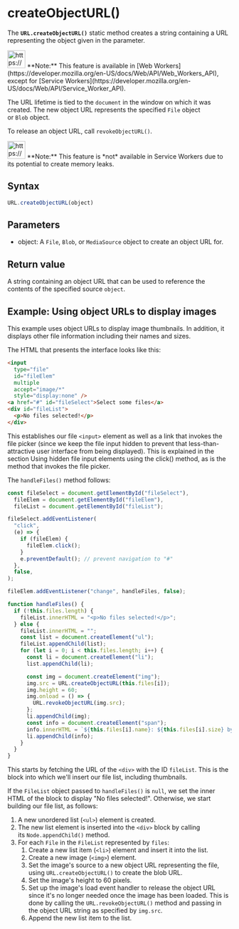 # createObjectURL()

The **`URL.createObjectURL()`** static method creates a string containing a URL representing the object given in the parameter.

<aside>
<img src="https://www.notion.so/icons/new-alert_yellow.svg" alt="https://www.notion.so/icons/new-alert_yellow.svg" width="40px" /> **Note:** This feature is available in [Web Workers](https://developer.mozilla.org/en-US/docs/Web/API/Web_Workers_API), except for [Service Workers](https://developer.mozilla.org/en-US/docs/Web/API/Service_Worker_API).

</aside>

The URL lifetime is tied to the `document` in the window on which it was created. The new object URL represents the specified `File` object or `Blob` object.

To release an object URL, call `revokeObjectURL()`.

<aside>
<img src="https://www.notion.so/icons/new-alert_yellow.svg" alt="https://www.notion.so/icons/new-alert_yellow.svg" width="40px" /> **Note:** This feature is *not* available in Service Workers due to its potential to create memory leaks.

</aside>

## Syntax

```jsx
URL.createObjectURL(object)
```

## Parameters

- object: A `File`, `Blob`, or `MediaSource` object to create an object URL for.

## Return value

A string containing an object URL that can be used to reference the contents of the specified source `object`.

## Example: Using object URLs to display images

This example uses object URLs to display image thumbnails. In addition, it displays other file information including their names and sizes.

The HTML that presents the interface looks like this:

```html
<input
  type="file"
  id="fileElem"
  multiple
  accept="image/*"
  style="display:none" />
<a href="#" id="fileSelect">Select some files</a>
<div id="fileList">
  <p>No files selected!</p>
</div>
```

This establishes our file `<input>` element as well as a link that invokes the file picker (since we keep the file input hidden to prevent that less-than-attractive user interface from being displayed). This is explained in the section Using hidden file input elements using the click() method, as is the method that invokes the file picker.

The `handleFiles()` method follows:

```jsx
const fileSelect = document.getElementById("fileSelect"),
  fileElem = document.getElementById("fileElem"),
  fileList = document.getElementById("fileList");

fileSelect.addEventListener(
  "click",
  (e) => {
    if (fileElem) {
      fileElem.click();
    }
    e.preventDefault(); // prevent navigation to "#"
  },
  false,
);

fileElem.addEventListener("change", handleFiles, false);

function handleFiles() {
  if (!this.files.length) {
    fileList.innerHTML = "<p>No files selected!</p>";
  } else {
    fileList.innerHTML = "";
    const list = document.createElement("ul");
    fileList.appendChild(list);
    for (let i = 0; i < this.files.length; i++) {
      const li = document.createElement("li");
      list.appendChild(li);

      const img = document.createElement("img");
      img.src = URL.createObjectURL(this.files[i]);
      img.height = 60;
      img.onload = () => {
        URL.revokeObjectURL(img.src);
      };
      li.appendChild(img);
      const info = document.createElement("span");
      info.innerHTML = `${this.files[i].name}: ${this.files[i].size} bytes`;
      li.appendChild(info);
    }
  }
}

```

This starts by fetching the URL of the `<div>` with the ID `fileList`. This is the block into which we'll insert our file list, including thumbnails.

If the `FileList` object passed to `handleFiles()` is `null`, we set the inner HTML of the block to display "No files selected!". Otherwise, we start building our file list, as follows:

1. A new unordered list (`<ul>`) element is created.
2. The new list element is inserted into the `<div>` block by calling its `Node.appendChild()` method.
3. For each `File` in the `FileList` represented by `files`:
    1. Create a new list item (`<li>`) element and insert it into the list.
    2. Create a new image (`<img>`) element.
    3. Set the image's source to a new object URL representing the file, using `URL.createObjectURL()` to create the blob URL.
    4. Set the image's height to 60 pixels.
    5. Set up the image's load event handler to release the object URL since it's no longer needed once the image has been loaded. This is done by calling the `URL.revokeObjectURL()` method and passing in the object URL string as specified by `img.src`.
    6. Append the new list item to the list.